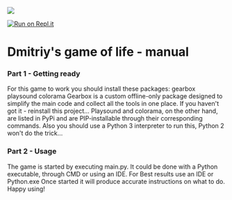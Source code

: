 ![](https://i.ibb.co/ByyNRk9/Untitled.png)

[![Run on Repl.it](https://repl.it/badge/github/Friendly-collab-AgvantiboXGeorgetv4/Game-of-life)](https://repl.it/github/Friendly-collab-AgvantiboXGeorgetv4/Game-of-life)
# Dmitriy's game of life - manual
### Part 1 - Getting ready
For this game to work you should install these packages:
    gearbox
    playsound
    colorama
Gearbox is a custom offline-only package designed to simplify the main code and collect all the tools in one place. If you haven't got it - reinstall this project...
Playsound and colorama, on the other hand, are listed in PyPi and are PIP-installable through their corresponding commands.
Also you should use a Python 3 interpreter to run this, Python 2 won't do the trick...
### Part 2 - Usage
The game is started by executing main.py. It could be done with a Python executable, through CMD or using an IDE. For Best results use an IDE or Python.exe
Once started it will produce accurate instructions on what to do.
Happy using!
